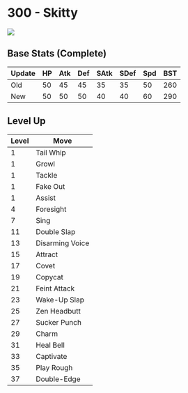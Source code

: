 # 300 - Skitty
![][300]

## Base Stats (Complete)

Update | HP | Atk | Def | SAtk | SDef | Spd | BST
---    | ---| --- | --- | ---  | ---  | --- | ---
Old    | 50 |  45 |  45 |  35  |  35  |  50  |  260
New    | 50 |  50 |  50 |  40  |  40  |  60  |  290

## Level Up

Level | Move
---   | ---
  1   | Tail Whip
  1   | Growl
  1   | Tackle
  1   | Fake Out
  1   | Assist
  4   | Foresight
  7   | Sing
 11   | Double Slap
 13   | Disarming Voice
 15   | Attract
 17   | Covet
 19   | Copycat
 21   | Feint Attack
 23   | Wake-Up Slap
 25   | Zen Headbutt
 27   | Sucker Punch
 29   | Charm
 31   | Heal Bell
 33   | Captivate
 35   | Play Rough
 37   | Double-Edge



[300]: /img/pokemon/300.png
